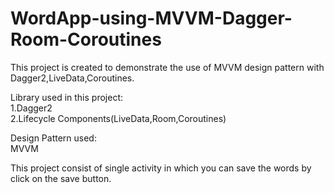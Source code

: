 # WordApp-using-MVVM-Dagger-Room-Coroutines


This project is created to demonstrate the use of MVVM design pattern with Dagger2,LiveData,Coroutines. 

Library used in this project:<br/>
1.Dagger2<br/>
2.Lifecycle Components(LiveData,Room,Coroutines)<br/>

Design Pattern used:<br/>
MVVM

This project consist of single activity in which you can save the words by click on the save button.
